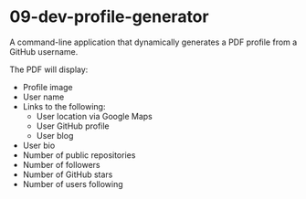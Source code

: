 # 09-dev-profile-generator

A command-line application that dynamically generates a PDF profile from a GitHub username.

The PDF will display:

- Profile image
- User name
- Links to the following:
  - User location via Google Maps
  - User GitHub profile
  - User blog
- User bio
- Number of public repositories
- Number of followers
- Number of GitHub stars
- Number of users following
